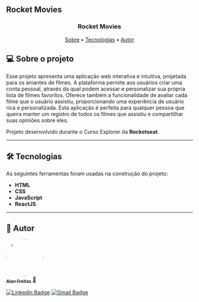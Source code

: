 ## Rocket Movies

<h3 align="center"> 
	Rocket Movies
</h3>

<p align="center">
 <a href="#-sobre-o-projeto">Sobre</a> •
 <a href="#-tecnologias">Tecnologias</a> • 
 <a href="#-autor">Autor</a>
</p>

## 💻 Sobre o projeto

Esse projeto apresenta uma aplicação web interativa e intuitiva, projetada para os amantes de filmes. A plataforma permite aos usuários criar uma conta pessoal, através da qual podem acessar e personalizar sua própria lista de filmes favoritos. Oferece também a funcionalidade de avaliar cada filme que o usuário assistiu, proporcionando uma experiência de usuário rica e personalizada. Esta aplicação é perfeita para qualquer pessoa que queira manter um registro de todos os filmes que assistiu e compartilhar suas opiniões sobre eles.

Projeto desenvolvido durante o Curso Explorer da **Rocketseat**.

---

## 🛠 Tecnologias

As seguintes ferramentas foram usadas na construção do projeto:


- **HTML**
- **CSS**
- **JavaScript**
- **ReactJS**

---

## 🦸 Autor

<a href="https://blog.rocketseat.com.br/author/Alan/">
 <img style="border-radius: 50%;" src="https://avatars.githubusercontent.com/u/137903019?s=400&u=a5d7cc78d579a664a0b95b010c70d153f0265b60&v=4" width="100px;" alt=""/>
 <br />
 <sub><b>Alan Freitas</b></sub></a> <a href="https://blog.rocketseat.com.br/author/Alan/">🚀
 </a>
 <br />

[![Linkedin Badge](https://img.shields.io/badge/-Alan-blue?style=flat-square&logo=Linkedin&logoColor=white&link=https://www.linkedin.com/in/alanfreitasbr01/)](https://www.linkedin.com/in/alanfreitasbr01/)
[![Gmail Badge](https://img.shields.io/badge/-freitasbr01@gmail.com-c14438?style=flat-square&logo=Gmail&logoColor=white&link=mailto:freitasbr01@gmail.com)](mailto:freitasbr01@gmail.com)
